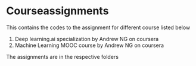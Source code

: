 # Courseassignments


This contains the codes to the assignment for different course listed below
1. Deep learning.ai specialization by Andrew NG on coursera
2. Machine Learning MOOC course by Andrew NG on coursera


The assignments are in the respective folders 
